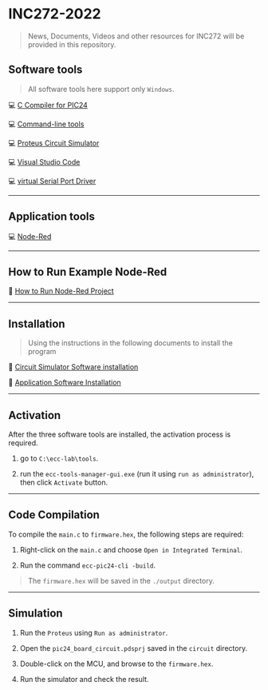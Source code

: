# INC272-2022

> News, Documents, Videos and other resources for INC272 will be provided in this repository.

## Software tools

> All software tools here support only `Windows`.

:computer: [C Compiler for PIC24](https://drive.google.com/file/d/1mMRK2yP8aUkJyvaFYC1r-UxZSfdNbHAL/view?usp=share_link)

:computer: [Command-line tools](https://drive.google.com/file/d/1HcptLDm1Jr9C3ZcTUZ0xkA6xwmZQu60E/view?usp=share_link)

:computer: [Proteus Circuit Simulator](https://drive.google.com/file/d/1JCoA_VTgSp8Er2W_zXdOwLt-b_kVwz9U/view?usp=share_link)

:computer: [Visual Studio Code](https://code.visualstudio.com/)

:computer: [virtual Serial Port Driver](https://drive.google.com/file/d/1BsssBKRG_kqiGHPEpUDhb4jEUfrJd4vf/view?usp=share_link)

---

## Application tools

:computer: [Node-Red](https://drive.google.com/file/d/1p_d-0ay0PSBeXJrkVHCsbGQLnF2-KLK6/view?usp=share_link)

---

## How to Run Example Node-Red

:page_facing_up: [How to Run Node-Red Project](https://github.com/nitikorn20/INC272-2022/blob/main/Doc/How%20to%20Run%20Node-Red%20Project.pdf)

---

## Installation

> Using the instructions in the following documents to install the program

:page_facing_up: [Circuit Simulator Software installation](https://github.com/nitikorn20/INC272-2022/blob/main/Doc/Circuit%20Simulator%20Software%20installation.pdf)

:page_facing_up: [Application Software Installation](https://github.com/nitikorn20/INC272-2022/blob/main/Doc/Application%20Software%20Installation.pdf)

---

## Activation

After the three software tools are installed, the activation process is required.

1. go to `C:\ecc-lab\tools`.

2. run the `ecc-tools-manager-gui.exe` (run it using `run as administrator`), then click `Activate` button.

---

## Code Compilation

To compile the `main.c` to `firmware.hex`, the following steps are required:

1. Right-click on the `main.c` and choose `Open in Integrated Terminal`.

2. Run the command `ecc-pic24-cli -build`.

> The `firmware.hex` will be saved in the `./output` directory.

---

## Simulation

1. Run the `Proteus` using `Run as administrator`.

2. Open the `pic24_board_circuit.pdsprj` saved in the `circuit` directory.

3. Double-click on the MCU, and browse to the `firmware.hex`.

4. Run the simulator and check the result.
